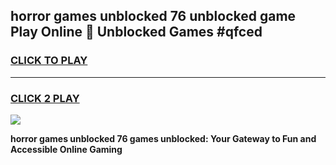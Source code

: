
## horror games unblocked 76 unblocked game Play Online 👋 Unblocked Games #qfced
<h3>
<a href="https://premium.freeplayer.one?title=horror_games_unblocked_76&ref=21F">CLICK TO PLAY</a></h3>
<hr>

<h3>
<a href="https://premium.freeplayer.one?title=horror_games_unblocked_76&ref=21F">CLICK 2 PLAY</a>
  
</h3>

<a href="https://premium.freeplayer.one?title=horror_games_unblocked_76&ref=21F/"><img src="https://clearcache.store/games.png"></a>


**horror games unblocked 76 games unblocked: Your Gateway to Fun and Accessible Online Gaming**
